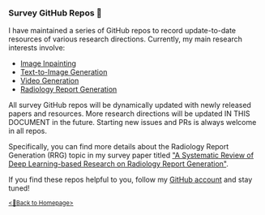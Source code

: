### Survey GitHub Repos 📂

I have maintained a series of GitHub repos to record update-to-date resources of various research directions. Currently, my main research interests involve:
- [Image Inpainting](https://github.com/AlonzoLeeeooo/awesome-image-inpainting-studies)
- [Text-to-Image Generation](https://github.com/AlonzoLeeeooo/awesome-text-to-image-studies)
- [Video Generation](https://github.com/AlonzoLeeeooo/awesome-video-generation)
- [Radiology Report Generation](https://github.com/AlonzoLeeeooo/awesome-radiology-report-generation)

All survey GitHub repos will be dynamically updated with newly released papers and resources. More research directions will be updated IN THIS DOCUMENT in the future. Starting new issues and PRs is always welcome in all repos.

Specifically, you can find more details about the Radiology Report Generation (RRG) topic in my survey paper titled ["A Systematic Review of Deep Learning-based Research on Radiology Report Generation"](https://arxiv.org/abs/2311.14199).

If you find these repos helpful to you, follow my [GitHub account](https://github.com/AlonzoLeeeooo) and stay tuned!

[<u><small><🎯Back to Homepage></small></u>](./README.md)